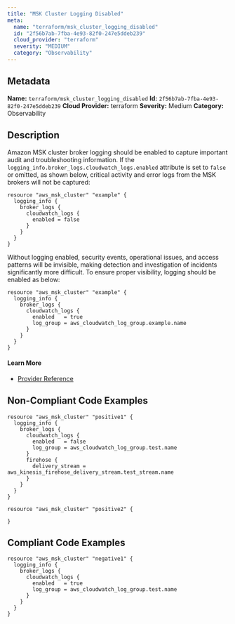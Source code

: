 ```yaml
---
title: "MSK Cluster Logging Disabled"
meta:
  name: "terraform/msk_cluster_logging_disabled"
  id: "2f56b7ab-7fba-4e93-82f0-247e5ddeb239"
  cloud_provider: "terraform"
  severity: "MEDIUM"
  category: "Observability"
---
```

## Metadata
**Name:** `terraform/msk_cluster_logging_disabled`
**Id:** `2f56b7ab-7fba-4e93-82f0-247e5ddeb239`
**Cloud Provider:** terraform
**Severity:** Medium
**Category:** Observability
## Description
Amazon MSK cluster broker logging should be enabled to capture important audit and troubleshooting information. If the `logging_info.broker_logs.cloudwatch_logs.enabled` attribute is set to `false` or omitted, as shown below, critical activity and error logs from the MSK brokers will not be captured: 

```
resource "aws_msk_cluster" "example" {
  logging_info {
    broker_logs {
      cloudwatch_logs {
        enabled = false
      }
    }
  }
}
```

Without logging enabled, security events, operational issues, and access patterns will be invisible, making detection and investigation of incidents significantly more difficult. To ensure proper visibility, logging should be enabled as below:

```
resource "aws_msk_cluster" "example" {
  logging_info {
    broker_logs {
      cloudwatch_logs {
        enabled   = true
        log_group = aws_cloudwatch_log_group.example.name
      }
    }
  }
}
```

#### Learn More

 - [Provider Reference](https://registry.terraform.io/providers/hashicorp/aws/latest/docs/resources/msk_cluster#broker_logs)

## Non-Compliant Code Examples
```aws
resource "aws_msk_cluster" "positive1" {
  logging_info {
    broker_logs {
      cloudwatch_logs {
        enabled   = false
        log_group = aws_cloudwatch_log_group.test.name
      }
      firehose {
        delivery_stream = aws_kinesis_firehose_delivery_stream.test_stream.name
      }
    }
  }
}

resource "aws_msk_cluster" "positive2" {

}

```

## Compliant Code Examples
```aws
resource "aws_msk_cluster" "negative1" {  
  logging_info {
    broker_logs {
      cloudwatch_logs {
        enabled   = true
        log_group = aws_cloudwatch_log_group.test.name
      }
    }
  }
}
```